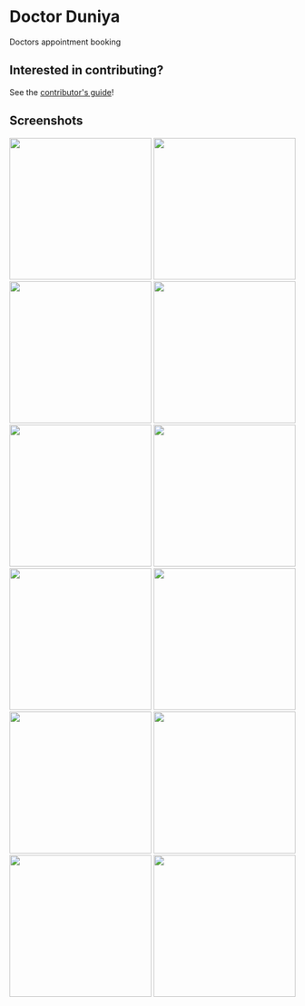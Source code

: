 # Doctor Duniya

Doctors appointment booking

## Interested in contributing?

See the [contributor's guide](CONTRIBUTING.md)!

## Screenshots

<img src="https://user-images.githubusercontent.com/54329870/93977093-9d598480-fd97-11ea-9f06-923dfde3778e.png" width=250> <img src="https://user-images.githubusercontent.com/54329870/93977099-9fbbde80-fd97-11ea-8dc2-497077741356.png" width=250> <img src="https://user-images.githubusercontent.com/54329870/93977103-a0ed0b80-fd97-11ea-80df-7b003b61917a.png" width=250> <img src="https://user-images.githubusercontent.com/54329870/93977105-a21e3880-fd97-11ea-808f-9f8f41507216.png" width=250> <img src="https://user-images.githubusercontent.com/54329870/93977109-a34f6580-fd97-11ea-91ac-917bb6da3e79.png" width=250> <img src="https://user-images.githubusercontent.com/54329870/93977111-a3e7fc00-fd97-11ea-9897-31a3177e001b.png" width=250>  <img src="https://user-images.githubusercontent.com/54329870/93977118-a6e2ec80-fd97-11ea-84fc-2b963f01fdc2.png" width=250> <img src="https://user-images.githubusercontent.com/54329870/93977138-ac403700-fd97-11ea-98a4-8698722fdc29.png" width=250> <img src="https://user-images.githubusercontent.com/54329870/93977146-b06c5480-fd97-11ea-895e-8bdf7f8f9ec6.png" width=250>  <img src="https://user-images.githubusercontent.com/54329870/93977155-b2ceae80-fd97-11ea-91db-54748fbb0980.png" width=250> <img src="https://user-images.githubusercontent.com/54329870/93977159-b5310880-fd97-11ea-9d49-ae36f652b0d0.png" width=250> <img src="https://user-images.githubusercontent.com/54329870/93977164-b6facc00-fd97-11ea-9c7c-40aa9cf9c5ba.png" width=250> 
